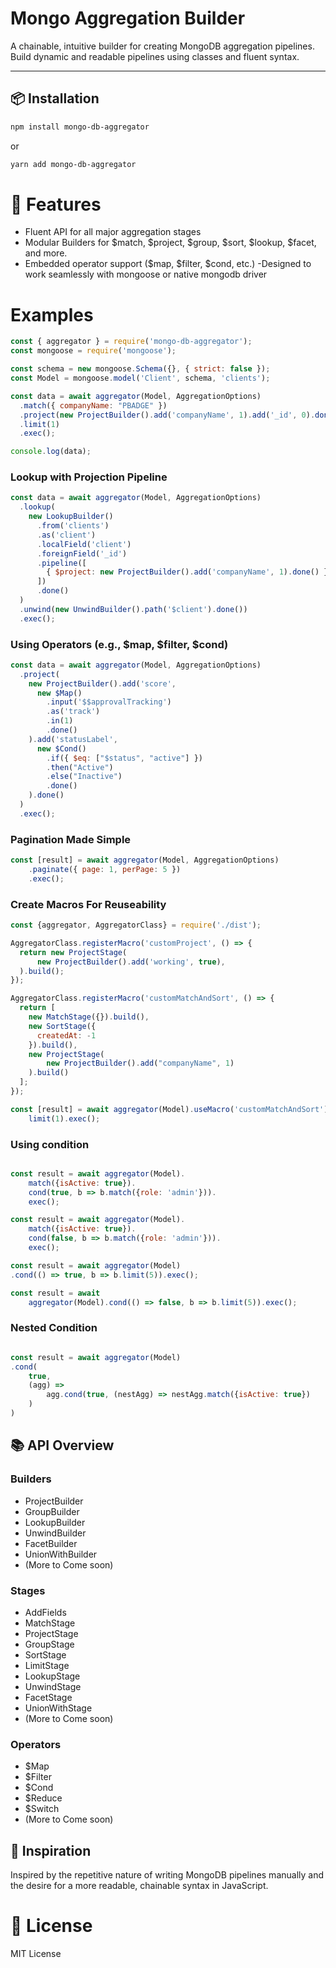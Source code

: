 # Mongo Aggregation Builder

A chainable, intuitive builder for creating MongoDB aggregation pipelines. Build dynamic and readable pipelines using classes and fluent syntax.

---

## 📦 Installation

```bash
npm install mongo-db-aggregator
```

or
```bash
yarn add mongo-db-aggregator
```

# 🚀 Features

- Fluent API for all major aggregation stages
- Modular Builders for $match, $project, $group, $sort, $lookup, $facet, and more.
- Embedded operator support ($map, $filter, $cond, etc.)
-Designed to work seamlessly with mongoose or native mongodb driver

# Examples

```javascript
const { aggregator } = require('mongo-db-aggregator');
const mongoose = require('mongoose');

const schema = new mongoose.Schema({}, { strict: false });
const Model = mongoose.model('Client', schema, 'clients');

const data = await aggregator(Model, AggregationOptions)
  .match({ companyName: "PBADGE" })
  .project(new ProjectBuilder().add('companyName', 1).add('_id', 0).done())
  .limit(1)
  .exec();

console.log(data);
```

### Lookup with Projection Pipeline
```javascript
const data = await aggregator(Model, AggregationOptions)
  .lookup(
    new LookupBuilder()
      .from('clients')
      .as('client')
      .localField('client')
      .foreignField('_id')
      .pipeline([
        { $project: new ProjectBuilder().add('companyName', 1).done() }
      ])
      .done()
  )
  .unwind(new UnwindBuilder().path('$client').done())
  .exec();
```

### Using Operators (e.g., $map, $filter, $cond)
```javascript
const data = await aggregator(Model, AggregationOptions)
  .project(
    new ProjectBuilder().add('score',
      new $Map()
        .input('$$approvalTracking')
        .as('track')
        .in(1)
        .done()
    ).add('statusLabel',
      new $Cond()
        .if({ $eq: ["$status", "active"] })
        .then("Active")
        .else("Inactive")
        .done()
    ).done()
  )
  .exec();
```

### Pagination Made Simple
```javascript
const [result] = await aggregator(Model, AggregationOptions)
    .paginate({ page: 1, perPage: 5 })
    .exec();
```
### Create Macros For Reuseability
```javascript
const {aggregator, AggregatorClass} = require('./dist');

AggregatorClass.registerMacro('customProject', () => {
  return new ProjectStage(
      new ProjectBuilder().add('working', true),
  ).build();
});

AggregatorClass.registerMacro('customMatchAndSort', () => {
  return [
    new MatchStage({}).build(),
    new SortStage({
      createdAt: -1
    }).build(),
    new ProjectStage(
        new ProjectBuilder().add("companyName", 1)
    ).build()
  ];
});

const [result] = await aggregator(Model).useMacro('customMatchAndSort').
    limit(1).exec();
```

### Using condition
```javascript

const result = await aggregator(Model).
    match({isActive: true}).
    cond(true, b => b.match({role: 'admin'})).
    exec();

const result = await aggregator(Model).
    match({isActive: true}).
    cond(false, b => b.match({role: 'admin'})).
    exec();

const result = await aggregator(Model)
.cond(() => true, b => b.limit(5)).exec();

const result = await 
    aggregator(Model).cond(() => false, b => b.limit(5)).exec();
```

### Nested Condition
```javascript

const result = await aggregator(Model)
.cond(
    true,
    (agg) => 
        agg.cond(true, (nestAgg) => nestAgg.match({isActive: true})
    )
)

```

## 📚 API Overview
### Builders
- ProjectBuilder
- GroupBuilder
- LookupBuilder
- UnwindBuilder
- FacetBuilder
- UnionWithBuilder
- (More to Come soon)

### Stages
- AddFields
- MatchStage
- ProjectStage
- GroupStage
- SortStage
- LimitStage
- LookupStage
- UnwindStage
- FacetStage
- UnionWithStage
- (More to Come soon)

### Operators
- $Map
- $Filter
- $Cond
- $Reduce
- $Switch
- (More to Come soon)

## 🧠 Inspiration
Inspired by the repetitive nature of writing MongoDB pipelines manually and the desire for a more readable, chainable syntax in JavaScript.

# 📄 License
MIT License